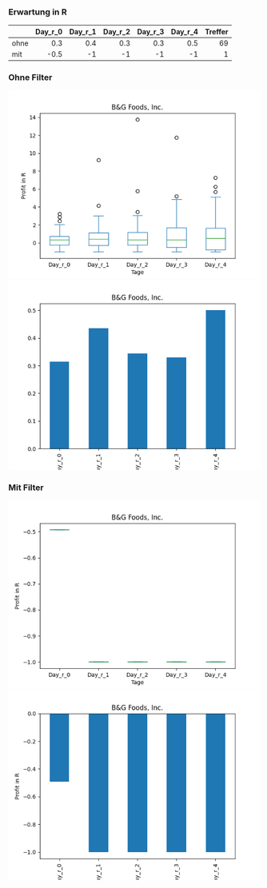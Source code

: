 ### Erwartung in R
|      |   Day_r_0 |   Day_r_1 |   Day_r_2 |   Day_r_3 |   Day_r_4 |   Treffer |
|:-----|----------:|----------:|----------:|----------:|----------:|----------:|
| ohne |       0.3 |       0.4 |       0.3 |       0.3 |       0.5 |        69 |
| mit  |      -0.5 |      -1   |      -1   |      -1   |      -1   |         1 |

### Ohne Filter
![image info](./data/BGS_box_all.png)
![image info](./data/BGS_median_all.png)

### Mit Filter
![image info](./data/BGS_box_filtered.png)
![image info](./data/BGS_median_filtered.png)